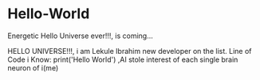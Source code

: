 # Hello-World
Energetic Hello Universe ever!!!, is coming...

HELLO UNIVERSE!!!, i am Lekule Ibrahim new developer on the list.
 Line of Code i Know: print('Hello World')
,AI stole interest of each single brain neuron of i(me)
